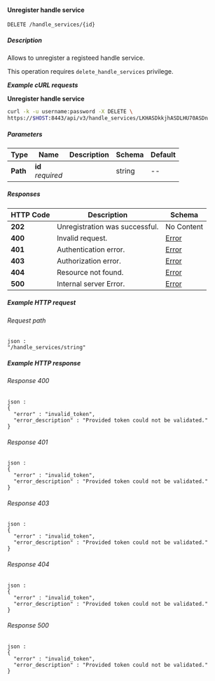 
<a name="delete_handle_service"></a>
#### Unregister handle service
```
DELETE /handle_services/{id}
```


##### Description
Allows to unregister a registeed handle service.

This operation requires `delete_handle_services` privilege.

***Example cURL requests***

**Unregister handle service**
```bash
curl -k -u username:password -X DELETE \
https://$HOST:8443/api/v3/handle_services/LKHASDkkjhASDLHU70ASDn
```


##### Parameters

|Type|Name|Description|Schema|Default|
|---|---|---|---|---|
|**Path**|**id**  <br>*required*||string|--|


##### Responses

|HTTP Code|Description|Schema|
|---|---|---|
|**202**|Unregistration was successful.|No Content|
|**400**|Invalid request.|[Error](../definitions/Error.md#error)|
|**401**|Authentication error.|[Error](../definitions/Error.md#error)|
|**403**|Authorization error.|[Error](../definitions/Error.md#error)|
|**404**|Resource not found.|[Error](../definitions/Error.md#error)|
|**500**|Internal server Error.|[Error](../definitions/Error.md#error)|


##### Example HTTP request

###### Request path
```
json :
"/handle_services/string"
```


##### Example HTTP response

###### Response 400
```
json :
{
  "error" : "invalid_token",
  "error_description" : "Provided token could not be validated."
}
```


###### Response 401
```
json :
{
  "error" : "invalid_token",
  "error_description" : "Provided token could not be validated."
}
```


###### Response 403
```
json :
{
  "error" : "invalid_token",
  "error_description" : "Provided token could not be validated."
}
```


###### Response 404
```
json :
{
  "error" : "invalid_token",
  "error_description" : "Provided token could not be validated."
}
```


###### Response 500
```
json :
{
  "error" : "invalid_token",
  "error_description" : "Provided token could not be validated."
}
```



